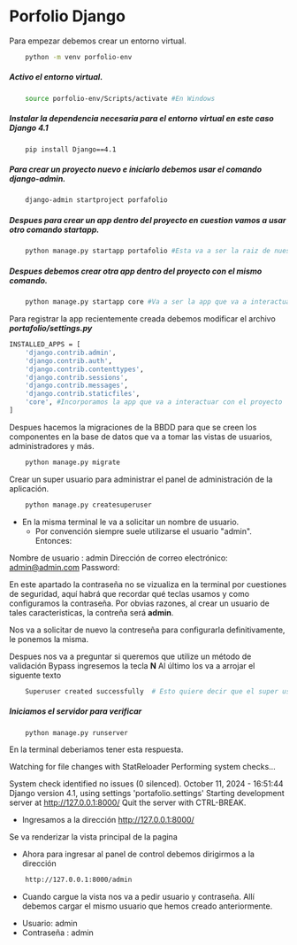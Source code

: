 # Porfolio Django

Para empezar debemos crear un entorno virtual.
```bash
    python -m venv porfolio-env
```
##### Activo el entorno virtual.

```bash
    source porfolio-env/Scripts/activate #En Windows
```

##### Instalar la dependencia necesaria para el entorno virtual en este caso Django 4.1

```bash
    pip install Django==4.1
```

##### Para crear un proyecto nuevo e iniciarlo debemos usar el comando django-admin.

```bash
    django-admin startproject porfafolio
```

##### Despues para crear un app dentro del proyecto en cuestion vamos a usar otro comando startapp.

```bash
    python manage.py startapp portafolio #Esta va a ser la raiz de nuestro proyecto
```

##### Despues debemos crear otra app dentro del proyecto con el mismo comando.

```bash
    python manage.py startapp core #Va a ser la app que va a interactuar con el proyecto.
```

Para registrar la app recientemente creada debemos modificar el archivo ***portafolio/settings.py***


```bash
INSTALLED_APPS = [
    'django.contrib.admin',
    'django.contrib.auth',
    'django.contrib.contenttypes',
    'django.contrib.sessions',
    'django.contrib.messages',
    'django.contrib.staticfiles',
    'core', #Incorporamos la app que va a interactuar con el proyecto
]
```

Despues hacemos la migraciones de la BBDD para que se creen los componentes en la base de datos que va a tomar las vistas de usuarios, administradores y más.

```bash
    python manage.py migrate 
```

Crear un super usuario para administrar el panel de administración de la aplicación.

```bash
    python manage.py createsuperuser
```
- En la misma terminal le va a solicitar un nombre de usuario.
  * Por convención siempre suele utilizarse el usuario "admin".
Entonces:

Nombre de usuario : admin
Dirección de correo electrónico: admin@admin.com
Password:

En este apartado la contraseña no se vizualiza en la terminal por cuestiones de seguridad, aquí habrá que recordar qué teclas usamos y como configuramos la contraseña. Por obvias razones, al crear un usuario de tales caracteristicas, la contreña será **admin**. 

Nos va a solicitar de nuevo la contreseña para configurarla definitivamente, le ponemos la misma.

Despues nos va a preguntar si queremos que utilize un método de validación Bypass ingresemos la tecla **N**
Al último los va a arrojar el siguente texto

```bash
    Superuser created successfully  # Esto quiere decir que el super usuario se a creado de manera éxitosa.
```

##### Iniciamos el servidor para verificar

```bash
    python manage.py runserver
```
En la terminal deberiamos tener esta respuesta.

Watching for file changes with StatReloader
Performing system checks...

System check identified no issues (0 silenced).
October 11, 2024 - 16:51:44
Django version 4.1, using settings 'portafolio.settings'
Starting development server at http://127.0.0.1:8000/
Quit the server with CTRL-BREAK.

* Ingresamos a la dirección http://127.0.0.1:8000/

Se va renderizar la vista principal de la pagina

* Ahora para ingresar al panel de control debemos dirigirmos a la dirección

```bash
    http://127.0.0.1:8000/admin
```

* Cuando cargue la vista nos va a pedir usuario y contraseña. Allí debemos cargar el mismo usuario que hemos creado anteriormente. 

 - Usuario: admin
 - Contraseña : admin